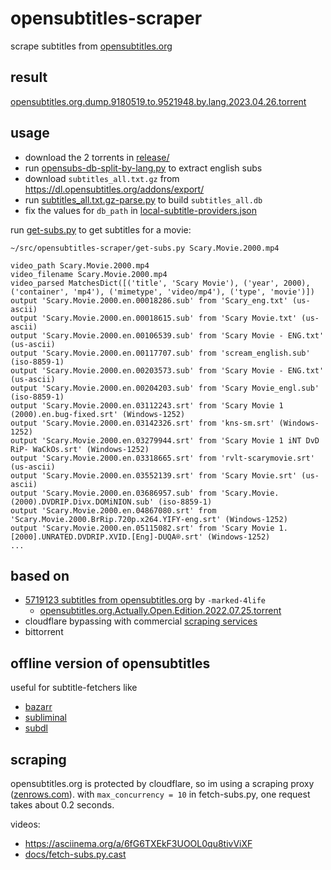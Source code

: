# opensubtitles-scraper

scrape subtitles from [opensubtitles.org](https://www.opensubtitles.org/)

## result

[opensubtitles.org.dump.9180519.to.9521948.by.lang.2023.04.26.torrent](release/opensubtitles.org.dump.9180519.to.9521948.by.lang.2023.04.26.torrent)

## usage

- download the 2 torrents in [release/](release/)
- run [opensubs-db-split-by-lang.py](opensubs-db-split-by-lang.py) to extract english subs
- download `subtitles_all.txt.gz` from https://dl.opensubtitles.org/addons/export/
- run [subtitles_all.txt.gz-parse.py](subtitles_all.txt.gz-parse.py) to build `subtitles_all.db`
- fix the values for `db_path` in [local-subtitle-providers.json](local-subtitle-providers.json)

run [get-subs.py](get-subs.py) to get subtitles for a movie:

```
~/src/opensubtitles-scraper/get-subs.py Scary.Movie.2000.mp4

video_path Scary.Movie.2000.mp4
video_filename Scary.Movie.2000.mp4
video_parsed MatchesDict([('title', 'Scary Movie'), ('year', 2000), ('container', 'mp4'), ('mimetype', 'video/mp4'), ('type', 'movie')])
output 'Scary.Movie.2000.en.00018286.sub' from 'Scary_eng.txt' (us-ascii)
output 'Scary.Movie.2000.en.00018615.sub' from 'Scary Movie.txt' (us-ascii)
output 'Scary.Movie.2000.en.00106539.sub' from 'Scary Movie - ENG.txt' (us-ascii)
output 'Scary.Movie.2000.en.00117707.sub' from 'scream_english.sub' (iso-8859-1)
output 'Scary.Movie.2000.en.00203573.sub' from 'Scary Movie - ENG.txt' (us-ascii)
output 'Scary.Movie.2000.en.00204203.sub' from 'Scary Movie_engl.sub' (iso-8859-1)
output 'Scary.Movie.2000.en.03112243.srt' from 'Scary Movie 1 (2000).en.bug-fixed.srt' (Windows-1252)
output 'Scary.Movie.2000.en.03142326.srt' from 'kns-sm.srt' (Windows-1252)
output 'Scary.Movie.2000.en.03279944.srt' from 'Scary Movie 1 iNT DvD RiP- WaCkOs.srt' (Windows-1252)
output 'Scary.Movie.2000.en.03318665.srt' from 'rvlt-scarymovie.srt' (us-ascii)
output 'Scary.Movie.2000.en.03552139.srt' from 'Scary Movie.srt' (us-ascii)
output 'Scary.Movie.2000.en.03686957.sub' from 'Scary.Movie.(2000).DVDRIP.Divx.DOMiNION.sub' (iso-8859-1)
output 'Scary.Movie.2000.en.04867080.srt' from 'Scary.Movie.2000.BrRip.720p.x264.YIFY-eng.srt' (Windows-1252)
output 'Scary.Movie.2000.en.05115082.srt' from 'Scary Movie 1.[2000].UNRATED.DVDRIP.XVID.[Eng]-DUQA®.srt' (Windows-1252)
...
```

## based on

- [5719123 subtitles from opensubtitles.org](https://www.reddit.com/r/DataHoarder/comments/w7sgcz/5719123_subtitles_from_opensubtitlesorg/) by `-marked-4life`
  - [opensubtitles.org.Actually.Open.Edition.2022.07.25.torrent](release/opensubtitles.org.Actually.Open.Edition.2022.07.25.torrent)
- cloudflare bypassing with commercial [scraping services](opensubtitles_dump_client/scraping.md)
- bittorrent

## offline version of opensubtitles

useful for subtitle-fetchers like

- [bazarr](https://github.com/morpheus65535/bazarr)
- [subliminal](https://github.com/Diaoul/subliminal)
- [subdl](https://github.com/alexanderwink/subdl)

## scraping

opensubtitles.org is protected by cloudflare, so im using a scraping proxy ([zenrows.com](https://www.zenrows.com/)).
with `max_concurrency = 10` in fetch-subs.py, one request takes about 0.2 seconds.

videos:

- https://asciinema.org/a/6fG6TXEkF3UOOL0qu8tivViXF
- [docs/fetch-subs.py.cast](docs/fetch-subs.py.cast)
